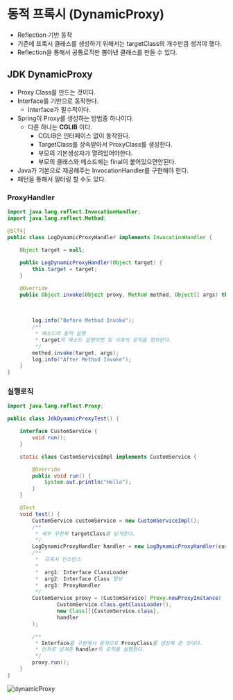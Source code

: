 # 동적 프록시 (DynamicProxy)
- Reflection 기반 동작
- 기존에 프록시 클래스를 생성하기 위해서는 targetClass의 개수만큼 생겨야 했다.
- Reflection을 통해서 공통로직만 뽑아낸 클래스를 만들 수 있다.

## JDK DynamicProxy
- Proxy Class를 만드는 것이다.
- Interface를 기반으로 동작한다.
  - Interface가 필수적이다.
- Spring이 Proxy를 생성하는 방법중 하나이다.
  - 다른 하나는 **CGLIB** 이다.
    - CGLIB은 인터페이스 없이 동작한다.
    - TargetClass를 상속받아서 ProxyClass를 생성한다.
    - 부모의 기본생성자가 열려있어야한다.
    - 부모의 클래스와 메소드에는 final이 붙어있으면안된다.
- Java가 기본으로 제공해주는 InvocationHandler를 구현해야 한다.
- 패턴을 통해서 필터링 할 수도 있다.

### ProxyHandler

```java
import java.lang.reflect.InvocationHandler;
import java.lang.reflect.Method;

@Slf4j
public class LogDynamicProxyHandler implements InvocationHandler {

    Object target = null;
    
    public LogDynamicProxyHandler(Object target) {
        this.target = target;
    }

    @Override
    public Object invoke(Object proxy, Method method, Object[] args) throws Throwable {
        
        
        
        log.info("Before Method Invoke");
        /**
         * 메소드의 동적 실행
         * target의 메소드 실행이전 및 이후의 로직을 정의한다.
         */
        method.invoke(target, args);
        log.info("After Method Invoke");
    }
}
```

### 실행로직

```java
import java.lang.reflect.Proxy;

public class JdkDynamicProxyTest() {

    interface CustomService {
        void run();
    }

    static class CustomServiceImpl implements CustomService {

        @Override
        public void run() {
            System.out.println("Hello");
        }
    }

    @Test
    void test() {
        CustomService customService = new CustomServiceImpl();
        /**
         * 세부 구현체 targetClass를 넘겨준다.
         */
        LogDynamicProxyHandler handler = new LogDynamicProxyHandler(customService);
        /**
         *  프록시 인스턴스
         *
         *  arg1: Interface ClassLoader
         *  arg2: Interface Class 정보
         *  arg3: ProxyHandler
         */
        CustomService proxy = (CustomService) Proxy.newProxyInstance(
                CustomService.class.getClassLoader(),
                new Class[]{CustomService.class},
                handler
        );

        /**
         * Interface를 구현해서 동적으로 ProxyClass를 생성해 준 것이다.
         * 인자로 넘겨준 handler의 로직을 실행한다.
         */
        proxy.run();
    }
}
```
![dynamicProxy](https://user-images.githubusercontent.com/57896918/158424868-5faf4135-e85c-478f-97d5-0d389a2aa6d9.png)


